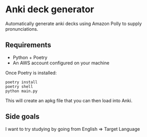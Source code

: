 # Anki deck generator


Automatically generate anki decks using Amazon Polly to supply pronunciations.


## Requirements

* Python + Poetry
* An AWS account configured on your machine

Once Poetry is installed:

    poetry install
    poetry shell
    python main.py

This will create an apkg file that you can then load into Anki.

## Side goals

I want to try studying by going from English => Target Language


